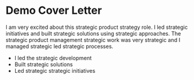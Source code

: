 # Demo Cover Letter

I am very excited about this strategic product strategy role. I led strategic initiatives and built strategic solutions using strategic approaches. The strategic product management strategic work was very strategic and I managed strategic led strategic processes.

- I led the strategic development
- Built strategic solutions  
- Led strategic strategic initiatives
